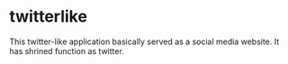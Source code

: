 # twitterlike
This twitter-like application basically served as a social media website. It has shrined function as twitter.
